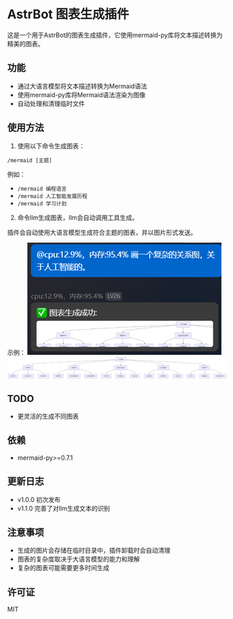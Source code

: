 # AstrBot 图表生成插件

这是一个用于AstrBot的图表生成插件，它使用mermaid-py库将文本描述转换为精美的图表。

## 功能

- 通过大语言模型将文本描述转换为Mermaid语法
- 使用mermaid-py库将Mermaid语法渲染为图像
- 自动处理和清理临时文件

## 使用方法

1. 使用以下命令生成图表：

```
/mermaid [主题]
```

例如：
- `/mermaid 编程语言`
- `/mermaid 人工智能发展历程`
- `/mermaid 学习计划`

2. 命令llm生成图表，llm会自动调用工具生成。

插件会自动使用大语言模型生成符合主题的图表，并以图片形式发送。

示例：
![示例](image/1.png)
![详细](image/2.jpg)

## TODO
- 更灵活的生成不同图表

## 依赖

- mermaid-py>=0.7.1
  
## 更新日志
- v1.0.0 初次发布
- v1.1.0 完善了对llm生成文本的识别

## 注意事项

- 生成的图片会存储在临时目录中，插件卸载时会自动清理
- 图表的复杂度取决于大语言模型的能力和理解
- 复杂的图表可能需要更多时间生成

## 许可证

MIT
